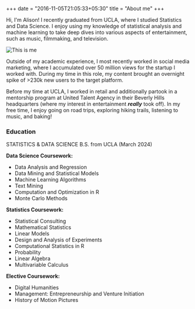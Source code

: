 +++
date = "2016-11-05T21:05:33+05:30"
title = "About me"
+++

Hi, I'm Alison! I recently graduated from UCLA, where I studied Statistics and Data Science. I enjoy using my knowledge of statistical analysis and machine learning to take deep dives into various aspects of entertainment, such as music, filmmaking, and television.

![This is me][1]

Outside of my academic experience, I most recently worked in social media marketing, where I accumulated over 50 million views for the startup I worked with. During my time in this role, my content brought an overnight spike of >230k new users to the target platform.

Before my time at UCLA, I worked in retail and additionally partook in a mentorship program at United Talent Agency in their Beverly Hills headquarters (where my interest in entertainment **_really_** took off). In my free time, I enjoy going on road trips, exploring hiking trails, listening to music, and baking!

### Education

STATISTICS & DATA SCIENCE B.S. from UCLA (March 2024)

**Data Science Coursework:**

- Data Analysis and Regression
- Data Mining and Statistical Models
- Machine Learning Algorithms
- Text Mining
- Computation and Optimization in R
- Monte Carlo Methods

**Statistics Coursework:**

- Statistical Consulting
- Mathematical Statistics
- Linear Models
- Design and Analysis of Experiments
- Computational Statistics in R
- Probability
- Linear Algebra
- Multivariable Calculus

**Elective Coursework:**

- Digital Humanities
- Management: Entrepreneurship and Venture Initiation
- History of Motion Pictures

[1]: /img/2023LinkedInPhoto2copy.png
